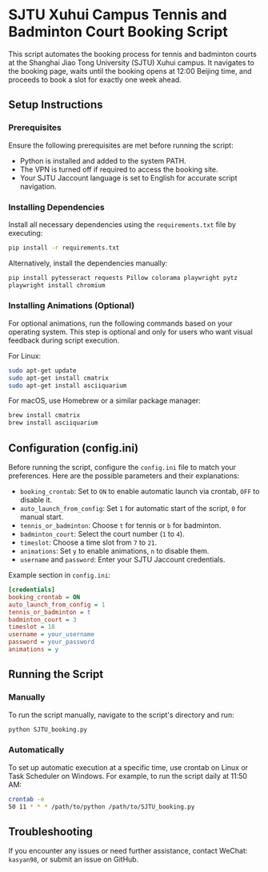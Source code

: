 # SJTU Xuhui Campus Tennis and Badminton Court Booking Script

This script automates the booking process for tennis and badminton courts at the Shanghai Jiao Tong University (SJTU) Xuhui campus. It navigates to the booking page, waits until the booking opens at 12:00 Beijing time, and proceeds to book a slot for exactly one week ahead.

## Setup Instructions

### Prerequisites
Ensure the following prerequisites are met before running the script:
- Python is installed and added to the system PATH.
- The VPN is turned off if required to access the booking site.
- Your SJTU Jaccount language is set to English for accurate script navigation.

### Installing Dependencies
Install all necessary dependencies using the `requirements.txt` file by executing:
```bash
pip install -r requirements.txt
```
Alternatively, install the dependencies manually:
```bash
pip install pytesseract requests Pillow colorama playwright pytz
playwright install chromium
```

### Installing Animations (Optional)
For optional animations, run the following commands based on your operating system. This step is optional and only for users who want visual feedback during script execution.

For Linux:
```bash
sudo apt-get update
sudo apt-get install cmatrix
sudo apt-get install asciiquarium
```

For macOS, use Homebrew or a similar package manager:
```bash
brew install cmatrix
brew install asciiquarium
```

## Configuration (config.ini)
Before running the script, configure the `config.ini` file to match your preferences. Here are the possible parameters and their explanations:

- `booking_crontab`: Set to `ON` to enable automatic launch via crontab, `OFF` to disable it.
- `auto_launch_from_config`: Set `1` for automatic start of the script, `0` for manual start.
- `tennis_or_badminton`: Choose `t` for tennis or `b` for badminton.
- `badminton_court`: Select the court number (`1` to `4`).
- `timeslot`: Choose a time slot from `7` to `21`.
- `animations`: Set `y` to enable animations, `n` to disable them.
- `username` and `password`: Enter your SJTU Jaccount credentials.

Example section in `config.ini`:
```ini
[credentials]
booking_crontab = ON
auto_launch_from_config = 1
tennis_or_badminton = t
badminton_court = 3
timeslot = 18
username = your_username
password = your_password
animations = y
```

## Running the Script

### Manually
To run the script manually, navigate to the script's directory and run:
```bash
python SJTU_booking.py
```

### Automatically
To set up automatic execution at a specific time, use crontab on Linux or Task Scheduler on Windows. For example, to run the script daily at 11:50 AM:
```bash
crontab -e
50 11 * * * /path/to/python /path/to/SJTU_booking.py
```

## Troubleshooting
If you encounter any issues or need further assistance, contact WeChat: `kasyan98`, or submit an issue on GitHub.
